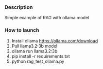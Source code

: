 ### Description

Simple example of RAG with ollama model

### How to launch
1. Install ollama
https://ollama.com/download
2. Pull llama3.2:3b model
3. ollama run llama3.2:3b
4. pip install -r requirements.txt 
5. python rag_test_ollama.py